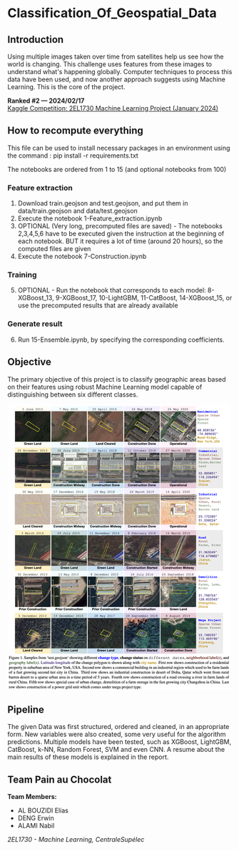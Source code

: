 # Classification_Of_Geospatial_Data

## Introduction
Using multiple images taken over time from satellites help us see how the world is changing. This challenge uses features from these images to understand what's happening globally. Computer techniques to process this data have been used, and now another approach suggests using Machine Learning. This is the core of the project.

**Ranked #2 — 2024/02/17**  
[Kaggle Competition: 2EL1730 Machine Learning Project (January 2024)](https://www.kaggle.com/competitions/2el1730-machine-learning-project-january-2024)  

## How to recompute everything

This file can be used to install necessary packages in an environment using the command :
pip install -r requirements.txt

The notebooks are ordered from 1 to 15 (and optional notebooks from 100)

### Feature extraction
1) Download train.geojson and test.geojson, and put them in data/train.geojson and data/test.geojson
2) Execute the notebook 1-Feature_extraction.ipynb
3) OPTIONAL (Very long, precomputed files are saved) - The notebooks 2,3,4,5,6 have to be executed given the instruction at the beginning of each notebook. BUT it requires a lot of time (around 20 hours), so the computed files are given
4) Execute the notebook 7-Construction.ipynb

### Training
5) OPTIONAL - Run the notebook that corresponds to each model: 8-XGBoost_13, 9-XGBoost_17, 10-LightGBM, 11-CatBoost, 14-XGBoost_15,
or use the precomputed results that are already available

### Generate result
6) Run 15-Ensemble.ipynb, by specifying the corresponding coefficients.

## Objective
The primary objective of this project is to classify geographic areas based on their features using robust Machine Learning model capable of distinguishing between six different classes.

  ![Screen](picture.png)


## Pipeline
The given Data was first structured, ordered and cleaned, in an appropriate form. New variables were also created, some very useful for the algorithm predictions. Multiple models have been tested, such as XGBoost, LightGBM, CatBoost, k-NN, Random Forest, SVM and even CNN. 
A resume about the main results of these models is explained in the report.

## Team Pain au Chocolat  

**Team Members:**
- AL BOUZIDI Elias
- DENG Erwin      
- ALAMI Nabil  

*2EL1730 - Machine Learning, CentraleSupélec*  

